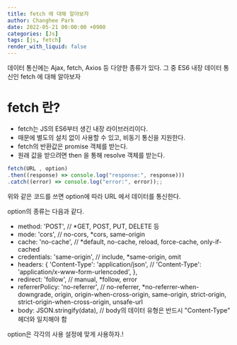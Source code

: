 ```yaml
---
title: fetch 에 대해 알아보자
author: Changhee Park
date: 2022-05-21 00:00:00 +0900
categories: [Js]
tags: [js, fetch]
render_with_liquid: false
---
```


데이터 통신에는 Ajax, fetch, Axios 등 다양한 종류가 있다.
그 중 ES6 내장 데이터 통신인 fetch 에 대해 알아보자

# fetch 란?

- fetch는 JS의 ES6부터 생긴 내장 라이브러리이다.
- 때문에 별도의 설치 없이 사용할 수 있고, 비동기 통신을 지원한다.
- fetch의 반환값은 promise 객체를 받는다.
- 원래 값을 받으려면 then 을 통해 resolve 객체를 받는다.

```jsx
fetch(URL , option)
.then((response) => console.log("response:", response)))
.catch((error) => console.log("error:", error));;
```

위와 같은 코드를 쓰면 option에 따라 URL 에서 데이터를 통신한다.

option의 종류는 다음과 같다.

- method: 'POST', // \*GET, POST, PUT, DELETE 등
- mode: 'cors', // no-cors, \*cors, same-origin
- cache: 'no-cache', // \*default, no-cache, reload, force-cache, only-if-cached
- credentials: 'same-origin', // include, \*same-origin, omit
- headers: {
  'Content-Type': 'application/json',
  // 'Content-Type': 'application/x-www-form-urlencoded',
  },
- redirect: 'follow', // manual, \*follow, error
- referrerPolicy: 'no-referrer', // no-referrer, \*no-referrer-when-downgrade, origin, origin-when-cross-origin, same-origin, strict-origin, strict-origin-when-cross-origin, unsafe-url
- body: JSON.stringify(data), // body의 데이터 유형은 반드시 "Content-Type" 헤더와 일치해야 함

option은 각각의 사용 설정에 맞게 사용하자.!
